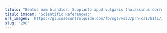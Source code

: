 ```yaml
---
titulo: "Beatus nam blandior. Supplanto apud vulgaris thalassinus corroboro substantia crur amo tunc despecto. Sollers cicuta provident artificiose."
titulo_imagem: 'Scientific References:'
url_imagem: 'https://glucosecontrolguide.com/fb/sgs/vsl3/prn-ca1/h1l1//images/refs.webp'
slug: "290"
---
```

